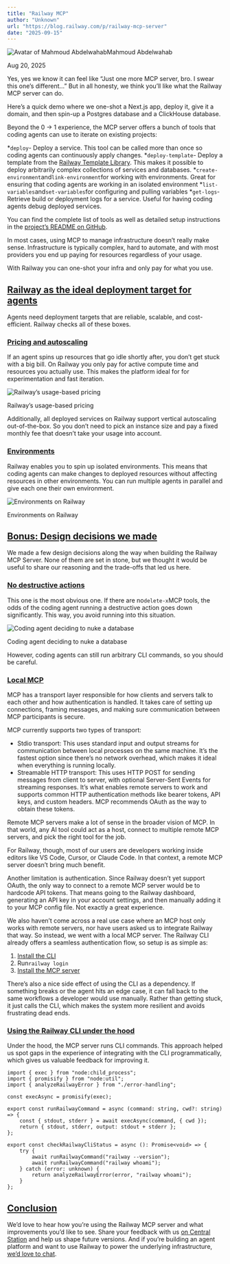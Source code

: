 ```yaml
---
title: "Railway MCP"
author: "Unknown"
url: "https://blog.railway.com/p/railway-mcp-server"
date: "2025-09-15"
---
```


![Avatar of Mahmoud Abdelwahab](https://s3-us-west-2.amazonaws.com/public.notion-static.com/9d04f63c-b5ae-41a4-88ea-0ddddb953729/me.jpeg)Mahmoud Abdelwahab

Aug 20, 2025

Yes, yes we know it can feel like “Just one more MCP server, bro. I swear this one’s different…” But in all honesty, we think you’ll like what the Railway MCP server can do.

Here’s a quick demo where we one-shot a Next.js app, deploy it, give it a domain, and then spin-up a Postgres database and a ClickHouse database.

Beyond the 0 → 1 experience, the MCP server offers a bunch of tools that coding agents can use to iterate on existing projects:

*`deploy`\- Deploy a service. This tool can be called more than once so coding agents can continuously apply changes.
*`deploy-template`\- Deploy a template from the [Railway Template Library](https://railway.com/deploy). This makes it possible to deploy arbitrarily complex collections of services and databases.
*`create-environment`and`link-environment`for working with environments. Great for ensuring that coding agents are working in an isolated environment
*`list-variables`and`set-variables`for configuring and pulling variables
*`get-logs`\- Retrieve build or deployment logs for a service. Useful for having coding agents debug deployed services.

You can find the complete list of tools as well as detailed setup instructions in the [project’s README on GitHub](https://github.com/railwayapp/railway-mcp-server).

In most cases, using MCP to manage infrastructure doesn’t really make sense. Infrastructure is typically complex, hard to automate, and with most providers you end up paying for resources regardless of your usage.

With Railway you can one-shot your infra and only pay for what you use.

## [Railway as the ideal deployment target for agents](/p/railway-mcp-server#railway-as-the-ideal-deployment-target-for-agents)

Agents need deployment targets that are reliable, scalable, and cost-efficient. Railway checks all of these boxes.

### [Pricing and autoscaling](/p/railway-mcp-server#pricing-and-autoscaling)

If an agent spins up resources that go idle shortly after, you don’t get stuck with a big bill. On Railway you only pay for active compute time and resources you actually use. This makes the platform ideal for for experimentation and fast iteration.

![Railway’s usage-based pricing](/_next/image?url=https%3A%2F%2Fprod-files-secure.s3.us-west-2.amazonaws.com%2Fa63b5cbc-d4d5-4113-9555-0919a5dd0f1f%2F661b12fc-9ada-4e04-95b4-eff31d415095%2FCleanShot_2025-08-20_at_23.10.362x.png%3FX-Amz-Algorithm%3DAWS4-HMAC-SHA256%26X-Amz-Content-Sha256%3DUNSIGNED-PAYLOAD%26X-Amz-Credential%3DASIAZI2LB466YOTYDV3G%252F20250915%252Fus-west-2%252Fs3%252Faws4_request%26X-Amz-Date%3D20250915T132241Z%26X-Amz-Expires%3D3600%26X-Amz-Security-Token%3DIQoJb3JpZ2luX2VjEPz%252F%252F%252F%252F%252F%252F%252F%252F%252F%252FwEaCXVzLXdlc3QtMiJHMEUCIQD8Ej1sMm0r%252FrDD78l366XLDDm%252BwVuhZYmcOj5O99gCaAIgG6YhHgubL9tEkZMnveIQUADyBS5Igp5JChaLSYAMZGQq%252FwMIdRAAGgw2Mzc0MjMxODM4MDUiDNfsvyg8v%252FXF7StizCrcA4jLGatCaw%252B0XATChUUkXagjN8xv%252Fcho5FWe%252BrOOqymHfjUbsorCrphjOO2MeBiNnbFVavgUCT%252BWRhN8fixa8RpEnSsIt5VdkTM26R%252FNgcDQsG5pNSX%252FEuCVr9Aq5RiD8VYM8y138oCDdphX6TZXIWtOOwsnVkDB48SACb9fGQmwiy8CqAAFbqIfqIQG%252B2pfks%252FOb5ZxUp8848aHuywh7YANpj419ZYn8RfUi0hzCenDvGmK9dQDopajRY%252FFIB3IIAepEahyYzEZ4DPH6HQbe9ZfWeOu%252B7yXLyFXb04dz7%252BIlb7DXI8D0U%252BvQwxmImmujOKal5l3iekpYS%252B3FEC1MvAbolksvkbJiatH9XCcaUNWdo83wVnuTcVPOElCmZIYIsw1cyRHsgeQIba49z55ClqcU7QjOdsugFFZ%252BuG32f%252FXV9n9f5DvS4rbMpBTAlUrcs4Va2%252BHjnWYLiH4qnC3fJ1sfX25HE%252BsYV8WR4qzPqGEKSEd8UhgYxYzUPh77SAaUUjdkZFrOL13M%252F8YsF9UwOiXGTLhgrfoOKf1U3jKIdN8m4lYohiT0C3a0wzzIwpEa97ayA4M1Stn%252FVy6CQWbC%252FuiTJZVPhWMdcxM%252Bw1ZN%252BWJXgp%252BBpaqheSW987KMJeEoMYGOqUB1VJISOCeSK95lAy66NOoyQMfHIPDsYvRJMbMt0c44jGZzUBJEA78NfdPznvzmTZDZ7vkPRlSuw6q%252Fl%252BPOK%252FgRkzOfHAcDfaQCiI8CSK7x2iyOh4Os3%252B7rq7zKpBEJXpEtlemwIrP1ucF1f5E6%252FNBpZsR1uKRERD03eBp6jVOd0Ady1r2GixOcQGsKHPCU2wVQcv1nQzTycsHr%252Bwt2Xytf%252B6%252Fb%252FFY%26X-Amz-Signature%3Dc991da7599e114e7f9d9519ce63320bbc37a1b16380804c8b0d7d62d2fac6277%26X-Amz-SignedHeaders%3Dhost%26x-amz-checksum-mode%3DENABLED%26x-id%3DGetObject&w=3840&q=75)

Railway’s usage-based pricing

Additionally, all deployed services on Railway support vertical autoscaling out-of-the-box. So you don’t need to pick an instance size and pay a fixed monthly fee that doesn’t take your usage into account.

### [Environments ](/p/railway-mcp-server#environments-)

Railway enables you to spin up isolated environments. This means that coding agents can make changes to deployed resources without affecting resources in other environments. You can run multiple agents in parallel and give each one their own environment.

![Environments on Railway](/_next/image?url=https%3A%2F%2Fprod-files-secure.s3.us-west-2.amazonaws.com%2Fa63b5cbc-d4d5-4113-9555-0919a5dd0f1f%2F24a43d0e-fe65-4826-80e4-aad5d66a3611%2FCleanShot_2025-08-20_at_23.25.242x.png%3FX-Amz-Algorithm%3DAWS4-HMAC-SHA256%26X-Amz-Content-Sha256%3DUNSIGNED-PAYLOAD%26X-Amz-Credential%3DASIAZI2LB466YOTYDV3G%252F20250915%252Fus-west-2%252Fs3%252Faws4_request%26X-Amz-Date%3D20250915T132241Z%26X-Amz-Expires%3D3600%26X-Amz-Security-Token%3DIQoJb3JpZ2luX2VjEPz%252F%252F%252F%252F%252F%252F%252F%252F%252F%252FwEaCXVzLXdlc3QtMiJHMEUCIQD8Ej1sMm0r%252FrDD78l366XLDDm%252BwVuhZYmcOj5O99gCaAIgG6YhHgubL9tEkZMnveIQUADyBS5Igp5JChaLSYAMZGQq%252FwMIdRAAGgw2Mzc0MjMxODM4MDUiDNfsvyg8v%252FXF7StizCrcA4jLGatCaw%252B0XATChUUkXagjN8xv%252Fcho5FWe%252BrOOqymHfjUbsorCrphjOO2MeBiNnbFVavgUCT%252BWRhN8fixa8RpEnSsIt5VdkTM26R%252FNgcDQsG5pNSX%252FEuCVr9Aq5RiD8VYM8y138oCDdphX6TZXIWtOOwsnVkDB48SACb9fGQmwiy8CqAAFbqIfqIQG%252B2pfks%252FOb5ZxUp8848aHuywh7YANpj419ZYn8RfUi0hzCenDvGmK9dQDopajRY%252FFIB3IIAepEahyYzEZ4DPH6HQbe9ZfWeOu%252B7yXLyFXb04dz7%252BIlb7DXI8D0U%252BvQwxmImmujOKal5l3iekpYS%252B3FEC1MvAbolksvkbJiatH9XCcaUNWdo83wVnuTcVPOElCmZIYIsw1cyRHsgeQIba49z55ClqcU7QjOdsugFFZ%252BuG32f%252FXV9n9f5DvS4rbMpBTAlUrcs4Va2%252BHjnWYLiH4qnC3fJ1sfX25HE%252BsYV8WR4qzPqGEKSEd8UhgYxYzUPh77SAaUUjdkZFrOL13M%252F8YsF9UwOiXGTLhgrfoOKf1U3jKIdN8m4lYohiT0C3a0wzzIwpEa97ayA4M1Stn%252FVy6CQWbC%252FuiTJZVPhWMdcxM%252Bw1ZN%252BWJXgp%252BBpaqheSW987KMJeEoMYGOqUB1VJISOCeSK95lAy66NOoyQMfHIPDsYvRJMbMt0c44jGZzUBJEA78NfdPznvzmTZDZ7vkPRlSuw6q%252Fl%252BPOK%252FgRkzOfHAcDfaQCiI8CSK7x2iyOh4Os3%252B7rq7zKpBEJXpEtlemwIrP1ucF1f5E6%252FNBpZsR1uKRERD03eBp6jVOd0Ady1r2GixOcQGsKHPCU2wVQcv1nQzTycsHr%252Bwt2Xytf%252B6%252Fb%252FFY%26X-Amz-Signature%3D75d954a4ce16d5dbf936639218f740f5b7a1c8cf4dae47501125d236692a5d12%26X-Amz-SignedHeaders%3Dhost%26x-amz-checksum-mode%3DENABLED%26x-id%3DGetObject&w=3840&q=75)

Environments on Railway

## [Bonus: Design decisions we made](/p/railway-mcp-server#bonus-design-decisions-we-made)

We made a few design decisions along the way when building the Railway MCP Server. None of them are set in stone, but we thought it would be useful to share our reasoning and the trade-offs that led us here.

### [No destructive actions](/p/railway-mcp-server#no-destructive-actions)

This one is the most obvious one. If there are no`delete-x`MCP tools, the odds of the coding agent running a destructive action goes down significantly. This way, you avoid running into this situation.

![Coding agent deciding to nuke a database](/_next/image?url=https%3A%2F%2Fprod-files-secure.s3.us-west-2.amazonaws.com%2Fa63b5cbc-d4d5-4113-9555-0919a5dd0f1f%2F00de1e19-b09a-4dc1-80b4-181baa264c2d%2Fimage.png%3FX-Amz-Algorithm%3DAWS4-HMAC-SHA256%26X-Amz-Content-Sha256%3DUNSIGNED-PAYLOAD%26X-Amz-Credential%3DASIAZI2LB466YOTYDV3G%252F20250915%252Fus-west-2%252Fs3%252Faws4_request%26X-Amz-Date%3D20250915T132241Z%26X-Amz-Expires%3D3600%26X-Amz-Security-Token%3DIQoJb3JpZ2luX2VjEPz%252F%252F%252F%252F%252F%252F%252F%252F%252F%252FwEaCXVzLXdlc3QtMiJHMEUCIQD8Ej1sMm0r%252FrDD78l366XLDDm%252BwVuhZYmcOj5O99gCaAIgG6YhHgubL9tEkZMnveIQUADyBS5Igp5JChaLSYAMZGQq%252FwMIdRAAGgw2Mzc0MjMxODM4MDUiDNfsvyg8v%252FXF7StizCrcA4jLGatCaw%252B0XATChUUkXagjN8xv%252Fcho5FWe%252BrOOqymHfjUbsorCrphjOO2MeBiNnbFVavgUCT%252BWRhN8fixa8RpEnSsIt5VdkTM26R%252FNgcDQsG5pNSX%252FEuCVr9Aq5RiD8VYM8y138oCDdphX6TZXIWtOOwsnVkDB48SACb9fGQmwiy8CqAAFbqIfqIQG%252B2pfks%252FOb5ZxUp8848aHuywh7YANpj419ZYn8RfUi0hzCenDvGmK9dQDopajRY%252FFIB3IIAepEahyYzEZ4DPH6HQbe9ZfWeOu%252B7yXLyFXb04dz7%252BIlb7DXI8D0U%252BvQwxmImmujOKal5l3iekpYS%252B3FEC1MvAbolksvkbJiatH9XCcaUNWdo83wVnuTcVPOElCmZIYIsw1cyRHsgeQIba49z55ClqcU7QjOdsugFFZ%252BuG32f%252FXV9n9f5DvS4rbMpBTAlUrcs4Va2%252BHjnWYLiH4qnC3fJ1sfX25HE%252BsYV8WR4qzPqGEKSEd8UhgYxYzUPh77SAaUUjdkZFrOL13M%252F8YsF9UwOiXGTLhgrfoOKf1U3jKIdN8m4lYohiT0C3a0wzzIwpEa97ayA4M1Stn%252FVy6CQWbC%252FuiTJZVPhWMdcxM%252Bw1ZN%252BWJXgp%252BBpaqheSW987KMJeEoMYGOqUB1VJISOCeSK95lAy66NOoyQMfHIPDsYvRJMbMt0c44jGZzUBJEA78NfdPznvzmTZDZ7vkPRlSuw6q%252Fl%252BPOK%252FgRkzOfHAcDfaQCiI8CSK7x2iyOh4Os3%252B7rq7zKpBEJXpEtlemwIrP1ucF1f5E6%252FNBpZsR1uKRERD03eBp6jVOd0Ady1r2GixOcQGsKHPCU2wVQcv1nQzTycsHr%252Bwt2Xytf%252B6%252Fb%252FFY%26X-Amz-Signature%3D9ad7b692ee08bc0e72a8236422bdcbc373e74cb90d05164123527c1ae0dffad9%26X-Amz-SignedHeaders%3Dhost%26x-amz-checksum-mode%3DENABLED%26x-id%3DGetObject&w=3840&q=75)

Coding agent deciding to nuke a database

However, coding agents can still run arbitrary CLI commands, so you should be careful.

### [Local MCP](/p/railway-mcp-server#local-mcp)

MCP has a transport layer responsible for how clients and servers talk to each other and how authentication is handled. It takes care of setting up connections, framing messages, and making sure communication between MCP participants is secure.

MCP currently supports two types of transport:

* Stdio transport: This uses standard input and output streams for communication between local processes on the same machine. It’s the fastest option since there’s no network overhead, which makes it ideal when everything is running locally.
* Streamable HTTP transport: This uses HTTP POST for sending messages from client to server, with optional Server-Sent Events for streaming responses. It’s what enables remote servers to work and supports common HTTP authentication methods like bearer tokens, API keys, and custom headers. MCP recommends OAuth as the way to obtain these tokens.

Remote MCP servers make a lot of sense in the broader vision of MCP. In that world, any AI tool could act as a host, connect to multiple remote MCP servers, and pick the right tool for the job.

For Railway, though, most of our users are developers working inside editors like VS Code, Cursor, or Claude Code. In that context, a remote MCP server doesn’t bring much benefit.

Another limitation is authentication. Since Railway doesn’t yet support OAuth, the only way to connect to a remote MCP server would be to hardcode API tokens. That means going to the Railway dashboard, generating an API key in your account settings, and then manually adding it to your MCP config file. Not exactly a great experience.

We also haven’t come across a real use case where an MCP host only works with remote servers, nor have users asked us to integrate Railway that way. So instead, we went with a local MCP server. The Railway CLI already offers a seamless authentication flow, so setup is as simple as:

1. [Install the CLI](https://docs.railway.com/guides/cli)
2. Run`railway login`
3. [Install the MCP server](https://github.com/railwayapp/railway-mcp-server)[ ](https://github.com/railwayapp/railway-mcp-server)

There’s also a nice side effect of using the CLI as a dependency. If something breaks or the agent hits an edge case, it can fall back to the same workflows a developer would use manually. Rather than getting stuck, it just calls the CLI, which makes the system more resilient and avoids frustrating dead ends.

### [Using the Railway CLI under the hood](/p/railway-mcp-server#using-the-railway-cli-under-the-hood)

Under the hood, the MCP server runs CLI commands. This approach helped us spot gaps in the experience of integrating with the CLI programmatically, which gives us valuable feedback for improving it.

    import { exec } from "node:child_process";
    import { promisify } from "node:util";
    import { analyzeRailwayError } from "./error-handling";
    
    const execAsync = promisify(exec);
    
    export const runRailwayCommand = async (command: string, cwd?: string) => {
    	const { stdout, stderr } = await execAsync(command, { cwd });
    	return { stdout, stderr, output: stdout + stderr };
    };
    
    export const checkRailwayCliStatus = async (): Promise<void> => {
    	try {
    		await runRailwayCommand("railway --version");
    		await runRailwayCommand("railway whoami");
    	} catch (error: unknown) {
    		return analyzeRailwayError(error, "railway whoami");
    	}
    };

## [Conclusion](/p/railway-mcp-server#conclusion)

We’d love to hear how you’re using the Railway MCP server and what improvements you’d like to see. Share your feedback with us [on Central Station](https://station.railway.com/feedback/model-context-protocol-for-railway-railw-c040b796) and help us shape future versions. And if you’re building an agent platform and want to use Railway to power the underlying infrastructure, [we’d love to chat](https://railway.com/pricing#enterprise-calendar-embed).
